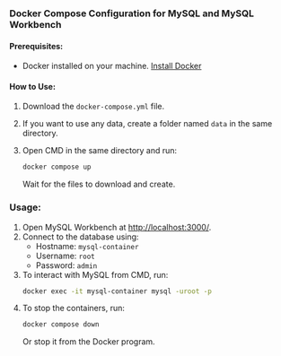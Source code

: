 ### Docker Compose Configuration for MySQL and MySQL Workbench

#### Prerequisites:
- Docker installed on your machine. [Install Docker](https://docs.docker.com/desktop/install/windows-install/)

#### How to Use:
1. Download the `docker-compose.yml` file.
2. If you want to use any data, create a folder named `data` in the same directory.

3. Open CMD in the same directory and run:
   ```sh
   docker compose up
   ```
   Wait for the files to download and create.

### Usage:
1. Open MySQL Workbench at [http://localhost:3000/](http://localhost:3000/).
2. Connect to the database using:
   - Hostname: `mysql-container`
   - Username: `root`
   - Password: `admin`
3. To interact with MySQL from CMD, run:
   ```sh
   docker exec -it mysql-container mysql -uroot -p
   ```
4. To stop the containers, run:
   ```sh
   docker compose down
   ```
   Or stop it from the Docker program.
